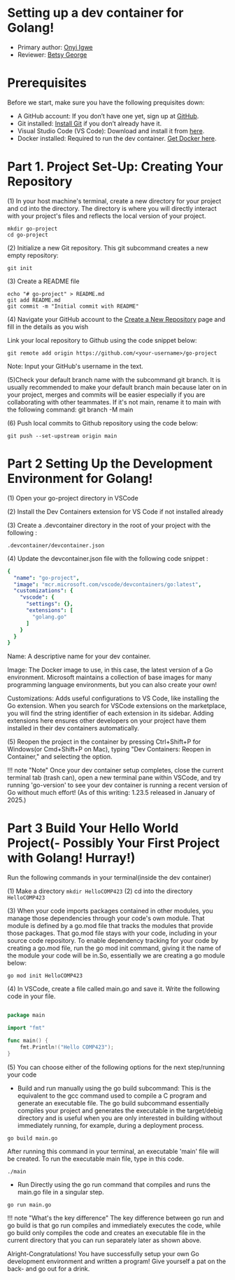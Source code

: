 # Setting up a dev container for Golang!

* Primary author: [Onyi Igwe](https://github.com/igtricia)
* Reviewer: [Betsy George](https://github.com/betsygeo)

# Prerequisites
Before we start, make sure you have the following prequisites down:

* A GitHub account: If you don’t have one yet, sign up at [GitHub](https://github.com/).
* Git installed: [Install Git](https://git-scm.com/book/en/v2/Getting-Started-Installing-Git) if you don’t already have it.
* Visual Studio Code (VS Code): Download and install it from [here](https://code.visualstudio.com/).
* Docker installed: Required to run the dev container. [Get Docker here](https://www.docker.com/products/docker-desktop).

# Part 1. Project Set-Up: Creating Your Repository

(1) In your host machine's terminal, create a new directory for your project and cd into the directory. The directory is where you will directly interact with your project's files and reflects the local version of your project.
``` 
mkdir go-project
cd go-project
```
(2) Initialize a new Git repository. This git subcommand creates a new empty repository:

``` 
git init
```

(3) Create a README file
```
echo "# go-project" > README.md
git add README.md
git commit -m "Initial commit with README"
```

(4) Navigate your GitHub account to the [Create a New Repository](https://github.com/new) page and fill in the details as you wish

Link your local repository to Github using the code snippet below:
```
git remote add origin https://github.com/<your-username>/go-project
```
Note: Input your GitHub's username in the <your-username> text.

(5)Check your default branch name with the subcommand git branch. It is usually recommended to make your default branch main because later on in your project, merges and commits will be easier especially if you are collaborating with other teammates. If it's not main, rename it to main with the following command: git branch -M main

(6) Push local commits to Github repository using the code below:
```
git push --set-upstream origin main
```
# Part 2 Setting Up the Development Environment for Golang!

(1) Open your go-project directory in VSCode

(2) Install the Dev Containers extension for VS Code if not installed already

(3) Create a .devcontainer directory in the root of your project with the following :

```
.devcontainer/devcontainer.json
```
(4) Update the devcontainer.json file with the following code snippet :
```yaml
{
  "name": "go-project",
  "image": "mcr.microsoft.com/vscode/devcontainers/go:latest",
  "customizations": {
    "vscode": {
      "settings": {},
      "extensions": [
        "golang.go"
      ]
    }
  }
}
```

<p> Name: A descriptive name for your dev container. </p>
<p> Image: The Docker image to use, in this case, the latest version of a Go environment. Microsoft maintains a collection of base images for many programming language environments, but you can also create your own! </p>
<p> Customizations: Adds useful configurations to VS Code, like installing the Go extension. When you search for VSCode extensions on the marketplace, you will find the string identifier of each extension in its sidebar. Adding extensions here ensures other developers on your project have them installed in their dev containers automatically. </p>

(5) Reopen the project in the container by pressing Ctrl+Shift+P for Windows(or Cmd+Shift+P on Mac), typing "Dev Containers: Reopen in Container," and selecting the option.

!!! note "Note"
    Once your dev container setup completes, close the current terminal tab (trash can), open a new terminal pane within VSCode, and try running 'go-version' to see your dev container is running a recent version of Go without much effort! (As of this writing: 1.23.5 released in January of 2025.)

# Part 3 Build Your Hello World Project(- Possibly Your First Project with Golang! Hurray!)
Run the following commands in your terminal(inside the dev container)

(1) Make a directory
    ```
    mkdir HelloCOMP423
    ```
(2) cd into the directory
    ```
    HelloCOMP423
    ```

(3) When your code imports packages contained in other modules, you manage those dependencies through your code's own module. That module is defined by a go.mod file that tracks the modules that provide those packages. That go.mod file stays with your code, including in your source code repository. To enable dependency tracking for your code by creating a go.mod file, run the go mod init command, giving it the name of the module your code will be in.So, essentially we are creating a go module below:
```
go mod init HelloCOMP423
```
(4) In VSCode, create a file called main.go and save it. Write the following code in your file. 
```go

package main

import "fmt"

func main() {
    fmt.Println!("Hello COMP423");
}
```
(5) You can choose either of the following options for the next step/running your code

* Build and run manually using the go build subcommand: This is the equivalent to the gcc command used to compile a C program and generate an executable file. The go build subcommand essentially compiles your project and generates the executable in the target/debig directory and is useful when you are only interested in building without immediately running, for example, during a deployment process.

```
go build main.go
```
After running this command in your terminal, an executable 'main' file will be created. To run the executable main file, type in this code.
```
./main
```

* Run Directly using the go run command that compiles and runs the main.go file in a singular step.

```
go run main.go
```
!!! note "What's the key difference"
    The key difference between go run and go build is that go run compiles and immediately executes the code, while go build only compiles the code and creates an executable file in the current directory that you can run separately later as shown above.

Alright-Congratulations! You have successfully setup your own Go development environment and written a program! Give yourself a pat on the back- and go out for a drink. 
